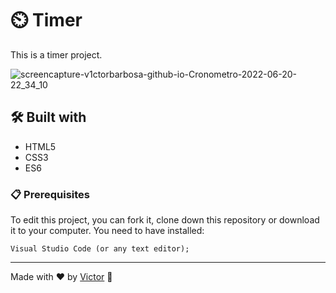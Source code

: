 # ⏲️ Timer
This is a timer project.

![screencapture-v1ctorbarbosa-github-io-Cronometro-2022-06-20-22_34_10](https://user-images.githubusercontent.com/101783823/174698020-9455be3c-7833-4206-bccc-0bbd73a20302.png)

## 🛠️ Built with

* HTML5
* CSS3
* ES6

### 📋 Prerequisites

To edit this project, you can fork it, clone down this repository or download it to your computer. You need to have installed:

```
Visual Studio Code (or any text editor);
```

---
Made with ❤️ by [Victor](https://github.com/V1ctorBarbosa) 🐶
